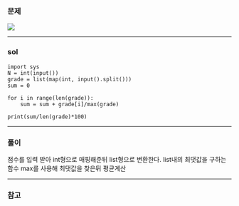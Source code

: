 ### 문제
![](https://images.velog.io/images/chestnut1044/post/a7a286af-e4cf-40bd-a829-9bfff5d7d3e4/image.png)


---
### sol
```
import sys
N = int(input())
grade = list(map(int, input().split()))
sum = 0

for i in range(len(grade)):
    sum = sum + grade[i]/max(grade)

print(sum/len(grade)*100)
```


---
### 풀이
점수를 입력 받아 int형으로 매핑해준뒤 list형으로 변환한다.
list내의 최댓값을 구하는 함수 max를 사용해 최댓값을 찾은뒤 평균계산


---

### 참고